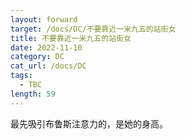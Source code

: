 ```yaml
---
layout: forward
target: /docs/DC/不要靠近一米九五的站街女
title: 不要靠近一米九五的站街女
date: 2022-11-10
category: DC
cat_url: /docs/DC
tags: 
  - TBC
length: 59
---
```


最先吸引布鲁斯注意力的，是她的身高。
